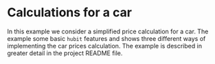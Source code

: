 # Calculations for a car

In this example we consider a simplified price calculation for a car. The example some basic `hubit` features and shows three different ways of implementing the car prices calculation. The example is described in greater detail in the project README file. 


